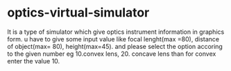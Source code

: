 # optics-virtual-simulator
It is a type of simulator which give optics instrument information in graphics form.
u have to give some input value like focal lenght(max =80), distance of object(max= 80), height(max=45).
and please select the option accoring to the given number eg 10.convex lens, 20. concave lens than for convex enter the value 10.
